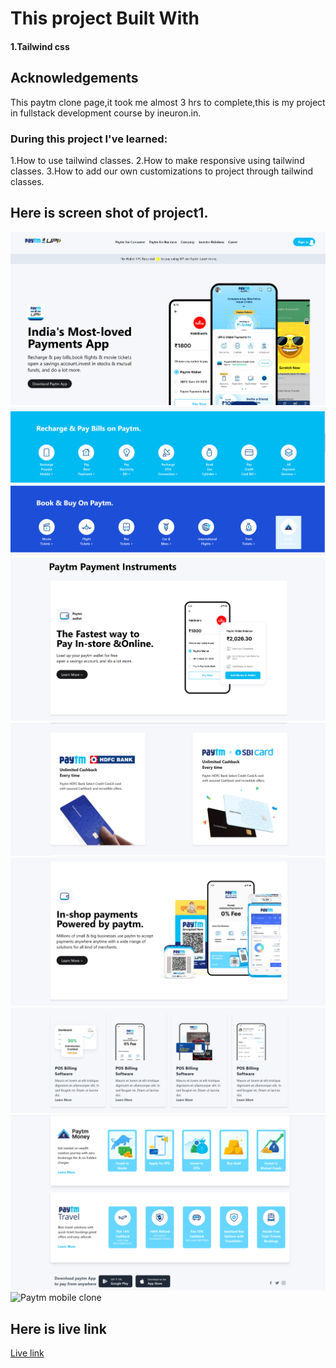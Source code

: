 # This project Built With
#### 1.Tailwind css

## Acknowledgements
This paytm clone page,it  took me almost 3 hrs to complete,this is my project in fullstack development course by ineuron.in.

### During this project I've learned:

1.How to use tailwind classes.
2.How to make responsive using tailwind classes.
3.How to add our own customizations to project through tailwind classes.


## Here is screen shot of project1.

![Paytm clone](/1%20srns.png)
![Paytm clone](2%20srns.png)
![Paytm clone](/3%20srns.png)
![Paytm clone](/4%20srns.png)
![Paytm clone](/5%20srns.png)
![Paytm clone](/6%20srns.png)
![Paytm clone](/7%20srns.png)
![Paytm  mobile clone](/mb-view.png)


## Here is live link
[Live link](https://rohini-paytm-clone.netlify.app/)



